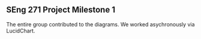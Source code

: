 SEng 271 Project Milestone 1
------------

The entire group contributed to the diagrams. We worked asychronously via LucidChart.